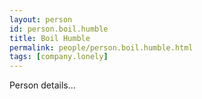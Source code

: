 ```yaml
---
layout: person
id: person.boil.humble
title: Boil Humble
permalink: people/person.boil.humble.html
tags: [company.lonely]
---
```


Person details...
